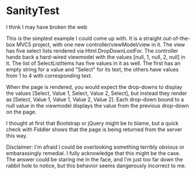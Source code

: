 # SanityTest
I think I may have broken the web

This is the simplest example I could come up with. It is a straight out-of-the-box MVC5 project, with one new controller/viewModel/view in it. The view has five select lists rendered via Html.DropDownLostFor. The controller hands back a hard-wired viewmodel with the values [null, 1, null, 2, null] in it. The list of SelectListItems has five values in it as well. The first has an empty string for a value and "Select" for its text, the others have values from 1 to 4 with corresponding text.

When the page is rendered, you would expect the drop-downs to display the values [Select, Value 1, Select, Value 2, Select], but instead they render as [Select, Value 1, Value 1, Value 2, Value 2]. Each drop-down bound to a null value in the viewmodel displays the value from the previous drop-down on the page.

I thought at first that Bootstrap or jQuery might be to blame, but a quick check with Fiddler shows that the page is being returned from the server this way.

Disclaimer: I'm afraid I could be overlooking something terribly obvious or embarassingly remedial. I fully acknowledge that this might be the case. The answer could be staring me in the face, and I'm just too far down the rabbit hole to notice, but this behavior seems dangerously incorrect to me.
